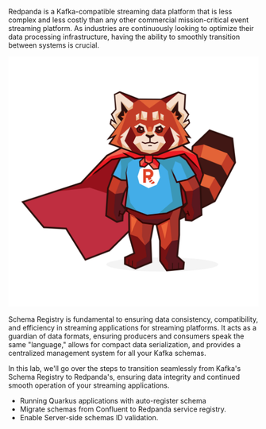 Redpanda is a Kafka-compatible streaming data platform that is less complex and less costly than any other commercial mission-critical event streaming platform. As industries are continuously looking to optimize their data processing infrastructure, having the ability to smoothly transition between systems is crucial. 

![Reliable Panda](./images/reliable_panda.png)


Schema Registry is fundamental to ensuring data consistency, compatibility, and efficiency in streaming applications for streaming platforms. It acts as a guardian of data formats, ensuring producers and consumers speak the same "language," allows for compact data serialization, and provides a centralized management system for all your Kafka schemas. 


In this lab, we'll go over the steps to transition seamlessly from Kafka's Schema Registry to Redpanda's, ensuring data integrity and continued smooth operation of your streaming applications.

- Running Quarkus applications with auto-register schema
- Migrate schemas from Confluent to Redpanda service registry.
- Enable Server-side schemas ID validation.